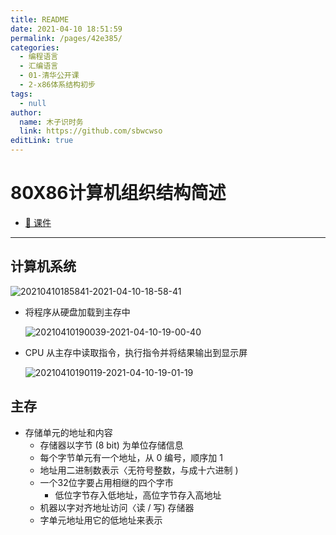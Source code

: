 ```yaml
---
title: README
date: 2021-04-10 18:51:59
permalink: /pages/42e385/
categories: 
  - 编程语言
  - 汇编语言
  - 01-清华公开课
  - 2-x86体系结构初步
tags: 
  - null
author: 
  name: 木子识时务
  link: https://github.com/sbwcwso
editLink: true
---
```

# 80X86计算机组织结构简述

* [🔗 课件](assets/80X86计算机组织结构简述.pdf)

---

## 计算机系统

<!--sec data-title="计算机系统硬件组成示意图" data-id="section20210410185743" data-show=true ces-->
![20210410185841-2021-04-10-18-58-41](https://cdn.jsdelivr.net/gh/Lijunjie9502/PicBed@master/20210410185841-2021-04-10-18-58-41.png)
<!--endsec-->

<!--sec data-title="执行程序示意图" data-id="section20210410185957" data-show=true ces-->

* 将程序从硬盘加载到主存中  

  ![20210410190039-2021-04-10-19-00-40](https://cdn.jsdelivr.net/gh/Lijunjie9502/PicBed@master/20210410190039-2021-04-10-19-00-40.png)

* CPU 从主存中读取指令，执行指令并将结果输出到显示屏

  ![20210410190119-2021-04-10-19-01-19](https://cdn.jsdelivr.net/gh/Lijunjie9502/PicBed@master/20210410190119-2021-04-10-19-01-19.png)
<!--endsec-->

## 主存

* 存储单元的地址和内容
  * 存储器以字节 (8 bit) 为单位存储信息
  * 每个字节单元有一个地址，从 0 编号，顺序加 1
  * 地址用二进制数表示〈无符号整数，与成十六进制 )
  * 一个32位字要占用相继的四个字市
    * 低位字节存入低地址，高位字节存入高地址
  * 机器以字对齐地址访问〈读 / 写) 存储器
  * 字单元地址用它的低地址来表示
